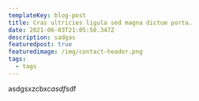 ```yaml
---
templateKey: blog-post
title: Cras ultricies ligula sed magna dictum porta.
date: 2021-06-03T21:05:50.347Z
description: sadgas
featuredpost: true
featuredimage: /img/contact-header.png
tags:
  - tags
---
```

asdgsxzcbxc*asdf*sdf